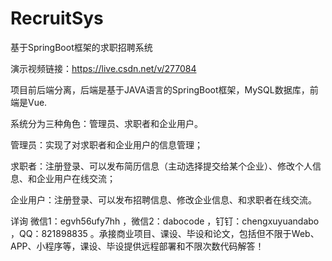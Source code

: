 # RecruitSys
基于SpringBoot框架的求职招聘系统

演示视频链接：https://live.csdn.net/v/277084

项目前后端分离，后端是基于JAVA语言的SpringBoot框架，MySQL数据库，前端是Vue.

系统分为三种角色：管理员、求职者和企业用户。

管理员：实现了对求职者和企业用户的信息管理；

求职者：注册登录、可以发布简历信息（主动选择提交给某个企业）、修改个人信息、和企业用户在线交流；

企业用户：注册登录、可以发布招聘信息、修改企业信息、和求职者在线交流。

详询 微信1：egvh56ufy7hh ，微信2：dabocode ，钉钉：chengxuyuandabo ，QQ：821898835 。承接商业项目、课设、毕设和论文，包括但不限于Web、APP、小程序等，课设、毕设提供远程部署和不限次数代码解答！
